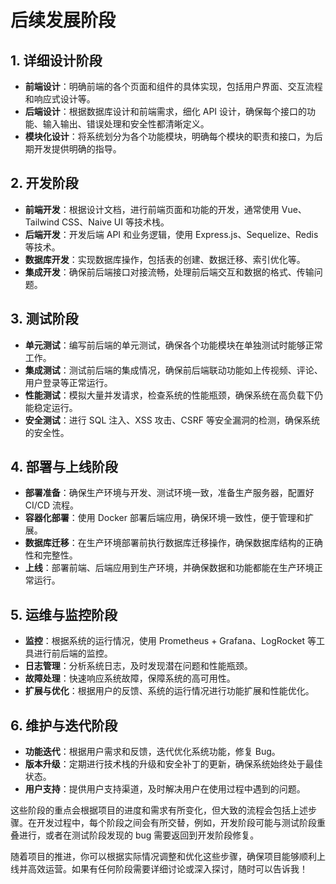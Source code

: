 # 后续发展阶段

## 1. **详细设计阶段**

- **前端设计**：明确前端的各个页面和组件的具体实现，包括用户界面、交互流程和响应式设计等。
- **后端设计**：根据数据库设计和前端需求，细化 API 设计，确保每个接口的功能、输入输出、错误处理和安全性都清晰定义。
- **模块化设计**：将系统划分为各个功能模块，明确每个模块的职责和接口，为后期开发提供明确的指导。

## 2. **开发阶段**

- **前端开发**：根据设计文档，进行前端页面和功能的开发，通常使用 Vue、Tailwind CSS、Naive UI 等技术栈。
- **后端开发**：开发后端 API 和业务逻辑，使用 Express.js、Sequelize、Redis 等技术。
- **数据库开发**：实现数据库操作，包括表的创建、数据迁移、索引优化等。
- **集成开发**：确保前后端接口对接流畅，处理前后端交互和数据的格式、传输问题。

## 3. **测试阶段**

- **单元测试**：编写前后端的单元测试，确保各个功能模块在单独测试时能够正常工作。
- **集成测试**：测试前后端的集成情况，确保前后端联动功能如上传视频、评论、用户登录等正常运行。
- **性能测试**：模拟大量并发请求，检查系统的性能瓶颈，确保系统在高负载下仍能稳定运行。
- **安全测试**：进行 SQL 注入、XSS 攻击、CSRF 等安全漏洞的检测，确保系统的安全性。

## 4. **部署与上线阶段**

- **部署准备**：确保生产环境与开发、测试环境一致，准备生产服务器，配置好 CI/CD 流程。
- **容器化部署**：使用 Docker 部署后端应用，确保环境一致性，便于管理和扩展。
- **数据库迁移**：在生产环境部署前执行数据库迁移操作，确保数据库结构的正确性和完整性。
- **上线**：部署前端、后端应用到生产环境，并确保数据和功能都能在生产环境正常运行。

## 5. **运维与监控阶段**

- **监控**：根据系统的运行情况，使用 Prometheus + Grafana、LogRocket 等工具进行前后端的监控。
- **日志管理**：分析系统日志，及时发现潜在问题和性能瓶颈。
- **故障处理**：快速响应系统故障，保障系统的高可用性。
- **扩展与优化**：根据用户的反馈、系统的运行情况进行功能扩展和性能优化。

## 6. **维护与迭代阶段**

- **功能迭代**：根据用户需求和反馈，迭代优化系统功能，修复 Bug。
- **版本升级**：定期进行技术栈的升级和安全补丁的更新，确保系统始终处于最佳状态。
- **用户支持**：提供用户支持渠道，及时解决用户在使用过程中遇到的问题。

这些阶段的重点会根据项目的进度和需求有所变化，但大致的流程会包括上述步骤。在开发过程中，每个阶段之间会有所交替，例如，开发阶段可能与测试阶段重叠进行，或者在测试阶段发现的 bug 需要返回到开发阶段修复。

随着项目的推进，你可以根据实际情况调整和优化这些步骤，确保项目能够顺利上线并高效运营。如果有任何阶段需要详细讨论或深入探讨，随时可以告诉我！